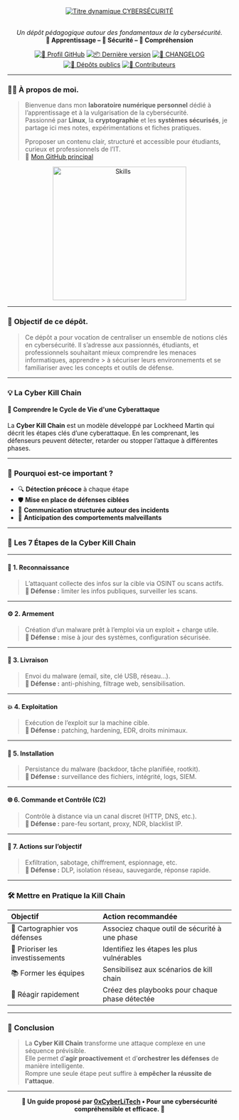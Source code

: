 <div align="center">

  <br></br>
  <a href="https://github.com/0xCyberLiTech">
    <img src="https://readme-typing-svg.herokuapp.com?font=JetBrains+Mono&size=50&duration=6000&pause=1000000000&color=FF0048&center=true&vCenter=true&width=1100&lines=%3ECYBERS%C3%89CURIT%C3%89_" alt="Titre dynamique CYBERSÉCURITÉ" />
  </a>
  <br></br>

  <p align="center">
    <em>Un dépôt pédagogique autour des fondamentaux de la cybersécurité.</em><br>
    <b>📘 Apprentissage – 🔐 Sécurité – 🧠 Compréhension</b>
  </p>

  [![🔗 Profil GitHub](https://img.shields.io/badge/Profil-GitHub-181717?logo=github&style=flat-square)](https://github.com/0xCyberLiTech)
  [![📦 Dernière version](https://img.shields.io/github/v/release/0xCyberLiTech/Cybersecurite?label=version&style=flat-square)](https://github.com/0xCyberLiTech/Cybersecurite/releases/latest)
  [![📄 CHANGELOG](https://img.shields.io/badge/📄%20Changelog-Cybersecurite-blue?style=flat-square)](https://github.com/0xCyberLiTech/Cybersecurite/blob/main/CHANGELOG.md)
  [![📂 Dépôts publics](https://img.shields.io/badge/Dépôts-publics-blue?style=flat-square)](https://github.com/0xCyberLiTech?tab=repositories)
  [![👥 Contributeurs](https://img.shields.io/badge/👥%20Contributeurs-cliquez%20ici-007ec6?style=flat-square)](https://github.com/0xCyberLiTech/Cybersecurite/graphs/contributors)

</div>

---

### 👨‍💻 **À propos de moi.**

> Bienvenue dans mon **laboratoire numérique personnel** dédié à l’apprentissage et à la vulgarisation de la cybersécurité.  
> Passionné par **Linux**, la **cryptographie** et les **systèmes sécurisés**, je partage ici mes notes, expérimentations et fiches pratiques.  
>  
> Pproposer un contenu clair, structuré et accessible pour étudiants, curieux et professionnels de l’IT.  
> 🔗 [Mon GitHub principal](https://github.com/0xCyberLiTech)

<p align="center">
  <a href="https://github.com/0xCyberLiTech" target="_blank" rel="noopener">
    <img src="https://skillicons.dev/icons?i=linux,debian,bash,docker,nginx,git,vim" alt="Skills" alt="Logo techno" width="300">
  </a>
</p>

---

### 🎯 **Objectif de ce dépôt.**

> Ce dépôt a pour vocation de centraliser un ensemble de notions clés en cybersécurité. Il s’adresse aux passionnés, étudiants, et professionnels souhaitant mieux comprendre les menaces informatiques, apprendre  > à sécuriser leurs environnements et se familiariser avec les concepts et outils de défense.

---

### 💡 **La Cyber Kill Chain**
#### 👋 Comprendre le Cycle de Vie d'une Cyberattaque

La **Cyber Kill Chain** est un modèle développé par Lockheed Martin qui décrit les étapes clés d’une cyberattaque. En les comprenant, les défenseurs peuvent détecter, retarder ou stopper l’attaque à différentes phases.

---

### 🚨 **Pourquoi est-ce important ?**

- 🔍 **Détection précoce** à chaque étape
- 🛡️ **Mise en place de défenses ciblées**
- 🤝 **Communication structurée autour des incidents**
- 🧠 **Anticipation des comportements malveillants**

---

### 🔁 **Les 7 Étapes de la Cyber Kill Chain**

---

#### 🔎 1. **Reconnaissance**
> L’attaquant collecte des infos sur la cible via OSINT ou scans actifs.  
**🎯 Défense :** limiter les infos publiques, surveiller les scans.

---

#### ⚙️ 2. **Armement**
> Création d’un malware prêt à l’emploi via un exploit + charge utile.  
**🎯 Défense :** mise à jour des systèmes, configuration sécurisée.

---

#### 📩 3. **Livraison**
> Envoi du malware (email, site, clé USB, réseau…).  
**🎯 Défense :** anti-phishing, filtrage web, sensibilisation.

---

#### 💥 4. **Exploitation**
> Exécution de l’exploit sur la machine cible.  
**🎯 Défense :** patching, hardening, EDR, droits minimaux.

---

#### 🧬 5. **Installation**
> Persistance du malware (backdoor, tâche planifiée, rootkit).  
**🎯 Défense :** surveillance des fichiers, intégrité, logs, SIEM.

---

#### 🌐 6. **Commande et Contrôle (C2)**
> Contrôle à distance via un canal discret (HTTP, DNS, etc.).  
**🎯 Défense :** pare-feu sortant, proxy, NDR, blacklist IP.

---

#### 🎯 7. **Actions sur l’objectif**
> Exfiltration, sabotage, chiffrement, espionnage, etc.  
**🎯 Défense :** DLP, isolation réseau, sauvegarde, réponse rapide.

---

### 🛠️ **Mettre en Pratique la Kill Chain**

| Objectif | Action recommandée |
|:--|:--|
| 🧭 Cartographier vos défenses | Associez chaque outil de sécurité à une phase |
| 💸 Prioriser les investissements | Identifiez les étapes les plus vulnérables |
| 📚 Former les équipes | Sensibilisez aux scénarios de kill chain |
| 🚨 Réagir rapidement | Créez des playbooks pour chaque phase détectée |

---

### 🧠 **Conclusion**

> La **Cyber Kill Chain** transforme une attaque complexe en une séquence prévisible.  
Elle permet d’**agir proactivement** et d’**orchestrer les défenses** de manière intelligente.  
Rompre une seule étape peut suffire à **empêcher la réussite de l'attaque**.

---

<p align="center">
  <b>🔐 Un guide proposé par <a href="https://github.com/0xCyberLiTech">0xCyberLiTech</a> • Pour une cybersécurité compréhensible et efficace. 🔐</b>
</p>
